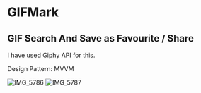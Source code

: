 # GIFMark

## GIF Search And Save as Favourite / Share

I have used Giphy API for this.

Design Pattern: MVVM

![IMG_5786](https://user-images.githubusercontent.com/87637097/179287942-fd518a00-c35e-47c1-a504-cab47b737e64.PNG)
![IMG_5787](https://user-images.githubusercontent.com/87637097/179288045-5154614d-2322-47aa-9bb3-f9c5bd6924df.PNG)
